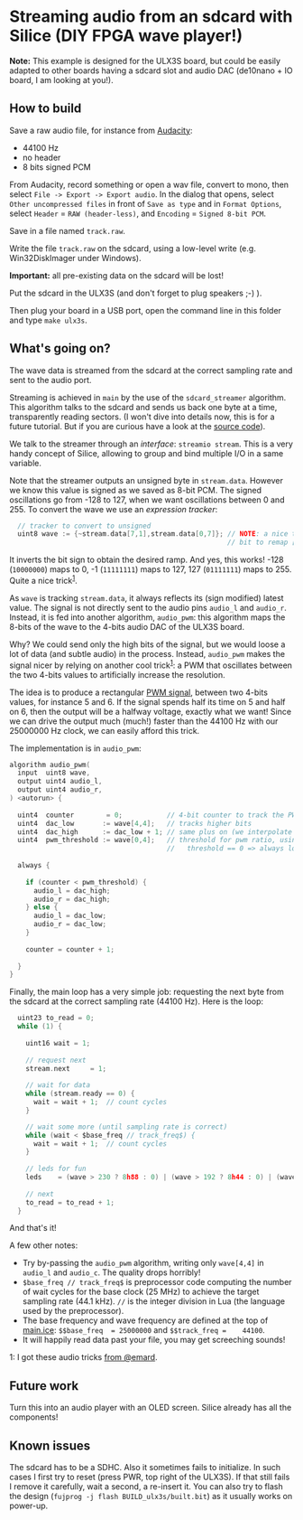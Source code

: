 # Streaming audio from an sdcard with Silice (DIY FPGA wave player!)

**Note:** This example is designed for the ULX3S board, but could be easily adapted to other boards having a sdcard slot and audio DAC (de10nano + IO board, I am looking at you!).

## How to build

Save a raw audio file, for instance from [Audacity](https://www.audacityteam.org/):
- 44100 Hz
- no header
- 8 bits signed PCM

From Audacity, record something or open a wav file, convert to mono, then select `File -> Export -> Export audio`. In the dialog that opens, select `Other uncompressed files` in front of `Save as type` and in `Format Options`, select `Header` = `RAW (header-less)`, and `Encoding` = `Signed 8-bit PCM`.

Save in a file named `track.raw`.

Write the file `track.raw` on the sdcard, using a low-level write (e.g. Win32DiskImager under Windows). 

**Important:** all pre-existing data on the sdcard will be lost!

Put the sdcard in the ULX3S (and don't forget to plug speakers ;-) ).

Then plug your board in a USB port, open the command line in this folder and type `make ulx3s`.

## What's going on?

The wave data is streamed from the sdcard at the correct sampling rate and sent to the audio port.

Streaming is achieved in `main` by the use of the `sdcard_streamer` algorithm. This algorithm
talks to the sdcard and sends us back one byte at a time, transparently reading sectors. (I won't dive into details now, this is for a future tutorial. But if you are curious have a look at the [source code](../common/sdcard_streamer.ice)).

We talk to the streamer through an *interface*: `streamio stream`. This is a very handy concept of Silice, 
allowing to group and bind multiple I/O in a same variable.

Note that the streamer outputs an unsigned byte in `stream.data`. However we know this value is signed
as we saved as 8-bit PCM. The signed oscillations go from -128 to 127, when we want oscillations between 0 and 255.
To convert the wave we use an *expression tracker*:
```c
  // tracker to convert to unsigned
  uint8 wave := {~stream.data[7,1],stream.data[0,7]}; // NOTE: a nice trick, flipping the sign 
                                                      // bit to remap [-128,127] to [0,255]
```
It inverts the bit sign to obtain the desired ramp. And yes, this works! -128 (`10000000`) maps to 0,
-1 (`11111111`) maps to 127, 127 (`01111111`) maps to 255. Quite a nice trick<sup>[1](#footnote1)</sup>.

As `wave` is tracking `stream.data`, it always reflects its (sign modified) latest value.
The signal is not directly sent to the audio pins `audio_l` and `audio_r`. Instead, it is fed
into another algorithm, `audio_pwm`: this algorithm maps the 8-bits of the wave to the 4-bits audio
DAC of the ULX3S board. 

Why? We could send only the high bits of the signal, but we would loose a lot of data (and subtle audio)
in the process. Instead, `audio_pwm` makes the signal nicer by relying on another cool trick<sup>[1](#footnote1)</sup>: a PWM that oscillates between the two 4-bits values to artificially increase the resolution.

The idea is to produce a rectangular [PWM signal](https://en.wikipedia.org/wiki/Pulse-width_modulation), 
between two 4-bits values, for instance 5 and 6. 
If the signal spends half its time on 5 and half on 6, then the output will be a halfway voltage,
exactly what we want! Since we can drive the output much (much!) faster than the 44100 Hz with our 25000000 Hz clock, we
can easily afford this trick.

The implementation is in `audio_pwm`:

```c
algorithm audio_pwm(
  input  uint8 wave,
  output uint4 audio_l,
  output uint4 audio_r,
) <autorun> {
  
  uint4  counter        = 0;           // 4-bit counter to track the PWM proportion
  uint4  dac_low       := wave[4,4];   // tracks higher bits
  uint4  dac_high      := dac_low + 1; // same plus on (we interpolate between dac_low and dac_high)
  uint4  pwm_threshold := wave[0,4];   // threshold for pwm ratio, using lower bits
                                       //   threshold == 0 => always low, threshold == 15 almost always high
  
  always {
  
    if (counter < pwm_threshold) {
      audio_l = dac_high;
      audio_r = dac_high;
    } else {
      audio_l = dac_low;
      audio_r = dac_low;
    }
  
    counter = counter + 1;
 
  }
}
```

Finally, the main loop has a very simple job: requesting the next byte from the sdcard at the correct sampling rate (44100 Hz). Here is the loop:

```c
  uint23 to_read = 0;
  while (1) {
    
    uint16 wait = 1;
    
    // request next
    stream.next     = 1;  
    
    // wait for data
    while (stream.ready == 0) { 
      wait = wait + 1;  // count cycles
    }

    // wait some more (until sampling rate is correct)
    while (wait < $base_freq // track_freq$) { 
      wait = wait + 1;  // count cycles
    }
    
    // leds for fun
    leds    = (wave > 230 ? 8h88 : 0) | (wave > 192 ? 8h44 : 0) | (wave > 140 ? 8h22 : 0) | (wave > 130 ? 8h11 : 0);
    
    // next
    to_read = to_read + 1;
  }
```

And that's it!

A few other notes:
- Try by-passing the `audio_pwm` algorithm, writing only `wave[4,4]` in `audio_l` and `audio_c`. The quality drops horribly!
- `$base_freq // track_freq$` is preprocessor code computing the number of wait cycles for the base clock (25 MHz) to achieve the target sampling rate (44.1 kHz). `//` is the integer division in Lua (the language used by the preprocessor).
- The base frequency and wave frequency are defined at the top of [main.ice](main.ice): `$$base_freq  = 25000000` and `$$track_freq =    44100`.
- It will happily read data past your file, you may get screeching sounds!

<a name="footnote1">1</a>: I got these audio tricks [from @emard](https://github.com/emard/ulx3s-misc/blob/master/examples/audio/hdl/dacpwm.v).

## Future work

Turn this into an audio player with an OLED screen. Silice already has all the components!

## Known issues

The sdcard has to be a SDHC. Also it sometimes fails to initialize. In such cases I first try to reset (press PWR, top right of the ULX3S). If that still fails I remove it carefully, wait a second, a re-insert it. You can also try to flash the design (`fujprog -j flash BUILD_ulx3s/built.bit`) as it usually works on power-up.

